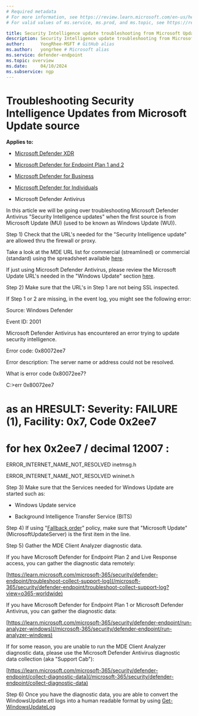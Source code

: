 ```yaml
---
# Required metadata
# For more information, see https://review.learn.microsoft.com/en-us/help/platform/learn-editor-add-metadata?branch=main
# For valid values of ms.service, ms.prod, and ms.topic, see https://review.learn.microsoft.com/en-us/help/platform/metadata-taxonomies?branch=main

title: Security Intelligence update troubleshooting from Microsoft Update source
description: Security Intelligence update troubleshooting from Microsoft Update source
author:      YongRhee-MSFT # GitHub alias
ms.author:   yongrhee # Microsoft alias
ms.service: defender-endpoint
ms.topic: overview
ms.date:     04/10/2024
ms.subservice: ngp
---
```


# Troubleshooting Security Intelligence Updates from Microsoft Update source

**Applies to:**

- [Microsoft Defender XDR](https://go.microsoft.com/fwlink/?linkid=2118804)

- [Microsoft Defender for Endpoint Plan 1 and 2](https://go.microsoft.com/fwlink/p/?linkid=2154037)

- [Microsoft Defender for Business](https://www.microsoft.com/security/business/endpoint-security/microsoft-defender-business)

- [Microsoft Defender for Individuals](https://www.microsoft.com/microsoft-365/microsoft-defender-for-individuals)

- Microsoft Defender Antivirus

In this article we will be going over troubleshooting Microsoft Defender Antivirus "Security Intelligence updates" when the first source is from Microsoft Update (MU) (used to be known as Windows Update (WU)).

Step 1) Check that the URL's needed for the "Security Intelligence update" are allowed thru the firewall or proxy.

Take a look at the MDE URL list for commercial (streamlined) or commercial (standard) using the spreadsheet available [here](/microsoft-365/security/defender-endpoint/configure-environment). 

If just using Microsoft Defender Antivirus, please review the Microsoft Update URL's needed in the "Windows Update" section [here](/windows/privacy/manage-windows-11-endpoints). 

Step 2) Make sure that the URL's in Step 1 are not being SSL inspected.

If Step 1 or 2 are missing, in the event log, you might see the following error:

Source: Windows Defender

Event ID: 2001 

Microsoft Defender Antivirus has encountered an error trying to update security intelligence.

Error code: 0x80072ee7

Error description: The server name or address could not be resolved.

What is error code 0x80072ee7?

C:\>err 0x80072ee7

# as an HRESULT: Severity: FAILURE (1), Facility: 0x7, Code 0x2ee7

# for hex 0x2ee7 / decimal 12007 :

  ERROR_INTERNET_NAME_NOT_RESOLVED                              inetmsg.h

  ERROR_INTERNET_NAME_NOT_RESOLVED                              wininet.h

Step 3) Make sure that the Services needed for Windows Update are started such as:

- Windows Update service

- Background Intelligence Transfer Service (BITS) 

Step 4) If using "[Fallback order](/microsoft-365/security/defender-endpoint/manage-protection-updates-microsoft-defender-antivirus)" policy, make sure that "Microsoft Update" (MicrosoftUpdateServer) is the first item in the line.

Step 5) Gather the MDE Client Analyzer diagnostic data.

If you have Microsoft Defender for Endpoint Plan 2 and Live Response access, you can gather the diagnostic data remotely:

[https://learn.microsoft.com/microsoft-365/security/defender-endpoint/troubleshoot-collect-support-log](/microsoft-365/security/defender-endpoint/troubleshoot-collect-support-log?view=o365-worldwide)

If you have Microsoft Defender for Endpoint Plan 1 or Microsoft Defender Antivirus, you can gather the diagnostic data:

[https://learn.microsoft.com/microsoft-365/security/defender-endpoint/run-analyzer-windows](/microsoft-365/security/defender-endpoint/run-analyzer-windows)

If for some reason, you are unable to run the MDE Client Analyzer diagnostic data, please use the Microsoft Defender Antivirus diagnostic data collection (aka "Support Cab"):

[https://learn.microsoft.com/microsoft-365/security/defender-endpoint/collect-diagnostic-data](/microsoft-365/security/defender-endpoint/collect-diagnostic-data)

Step 6) Once you have the diagnostic data, you are able to convert the WindowsUpdate.etl logs into a human readable format by using [Get-WindowsUpdateLog](/powershell/module/windowsupdate/get-windowsupdatelog?view=windowsserver2022-ps)

